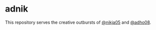 # adnik

This repository serves the creative outbursts of [@nikja05](https://www.github.com/nikja05) and [@adho08](https://www.github.com/adho08). 
